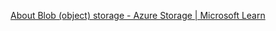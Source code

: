 [About Blob (object) storage - Azure Storage | Microsoft Learn](https://learn.microsoft.com/en-us/azure/storage/blobs/storage-blobs-overview)
